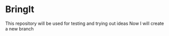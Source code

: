 # BringIt
This repository will be used for testing and trying out ideas
Now I will create a new branch
